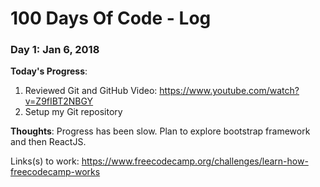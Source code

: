 # 100 Days Of Code - Log

### Day 1: Jan 6, 2018

**Today's Progress**: 
1. Reviewed Git and GitHub Video: https://www.youtube.com/watch?v=Z9fIBT2NBGY
2. Setup my Git repository

**Thoughts**: Progress has been slow. Plan to explore bootstrap framework and then ReactJS.

Links(s) to work: https://www.freecodecamp.org/challenges/learn-how-freecodecamp-works
